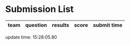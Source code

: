 # Submission List
team    | question  | results  | score | submit time
------|-----:|-----:| ----:|-----


update time: 15:28:05.80 
